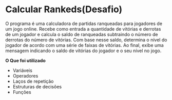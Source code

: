 # Calcular Rankeds(Desafio)

O programa é uma calculadora de partidas ranqueadas para jogadores de um jogo online. Recebe como entrada a quantidade de vitórias e derrotas de um jogador e calcula o saldo de ranqueadas subtraindo o número de derrotas do número de vitórias. Com base nesse saldo, determina o nível do jogador de acordo com uma série de faixas de vitórias. Ao final, exibe uma mensagem indicando o saldo de vitórias do jogador e o seu nível no jogo.

**O Que foi utilizado**

- Variáveis
- Operadores
- Laços de repetição
- Estruturas de decisões
- Funções
